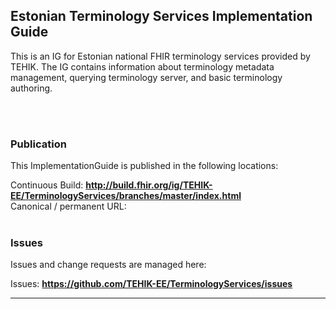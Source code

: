 Estonian Terminology Services Implementation Guide
---
This is an IG for Estonian national FHIR terminology services provided by TEHIK.
The IG contains information about terminology metadata management, querying terminology server, and basic terminology authoring. 

<br>  </br>
###
### Publication
This ImplementationGuide is published in the following locations:

Continuous Build: __http://build.fhir.org/ig/TEHIK-EE/TerminologyServices/branches/master/index.html__  
Canonical / permanent URL: 
<br> </br>

### Issues
Issues and change requests are managed here:  

Issues:  __https://github.com/TEHIK-EE/TerminologyServices/issues__  
 

---
